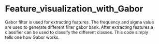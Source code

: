 # Feature_visualization_with_Gabor
Gabor filter is used for extracting features. The frequency and sigma value are used to generate different filter gabor bank. After extracting features a classifier can be used to classify the different classes. This code simply tells one how Gabor works.
